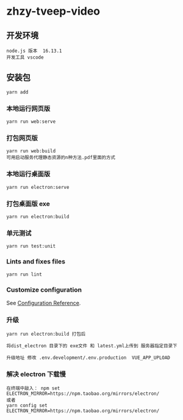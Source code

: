 <!--
 * @Description:
 * @Author: lanchao
 * @Date: 2022-01-06 16:38:49
 * @LastEditTime: 2022-06-09 15:28:29
 * @LastEditors: lanchao
 * @Reference:
-->

# zhzy-tveep-video

## 开发环境

```
node.js 版本  16.13.1
开发工具 vscode
```

## 安装包

```
yarn add
```

### 本地运行网页版

```
yarn run web:serve
```

### 打包网页版

```
yarn run web:build
可用启动服务代理静态资源的n种方法.pdf里面的方式
```

### 本地运行桌面版

```
yarn run electron:serve
```

### 打包桌面版 exe

```
yarn run electron:build
```

### 单元测试

```
yarn run test:unit
```

### Lints and fixes files

```
yarn run lint
```

### Customize configuration

See [Configuration Reference](https://cli.vuejs.org/config/).

### 升级

```
yarn run electron:build 打包后

将dist_electron 目录下的 exe文件 和 latest.yml上传到 服务器指定目录下

升级地址 修改 .env.development/.env.production  VUE_APP_UPLOAD
```

### 解决 electron 下载慢

```
在终端中敲入： npm set ELECTRON_MIRROR=https://npm.taobao.org/mirrors/electron/
或者
yarn config set ELECTRON_MIRROR=https://npm.taobao.org/mirrors/electron/
```
